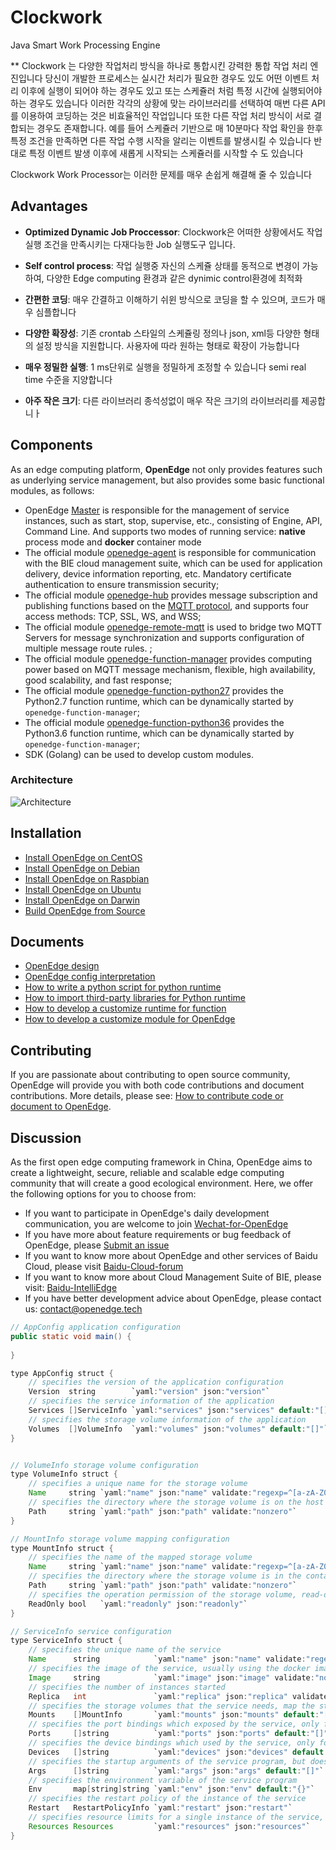 # Clockwork
Java Smart Work Processing Engine


** Clockwork 는 다양한 작업처리 방식을 하나로 통합시킨 강력한 통합 작업 처리 엔진입니다 당신이 개발한 프로세스는
실시간 처리가 필요한 경우도 있도 어떤 이벤트 처리 이후에 실행이 되어야 하는 경우도 있고 또는 스케쥴러 처럼 특정 시간에
실행되어야 하는 경우도 있습니다
이러한 각각의 상황에 맞는 라이브러리를 선택하여 매번 다른 API 를 이용하여 코딩하는 것은 비효율적인 작업입니다
또한 다른 작업 처리 방식이 서로 결합되는 경우도 존재합니다. 예를 들어 스케쥴러 기반으로 매 10분마다 작업 확인을 한후 
특정 조건을 만족하면 다른 작업 수행 시작을 알리는 이벤트를 발생시킬 수 있습니다
반대로 특정 이벤트 발생 이후에 새롭게 시작되는 스케쥴러를 시작할 수 도 있습니다

Clockwork Work Processor는 이러한 문제를 매우 손쉽게 해결해 줄 수 있습니다

## Advantages

- **Optimized Dynamic Job Proccessor**: Clockwork은 어떠한 상황에서도 작업 실행 조건을 만족시키는 다재다능한 Job 실행도구 입니다.

- **Self control process**: 작업 실행중 자신의 스케쥴 상태를 동적으로 변경이 가능하여, 다양한 Edge computing 환경과 같은 dynimic control환경에 최적화 
- **간편한 코딩**: 매우 간결하고 이해하기 쉬윈 방식으로 코딩을 할 수 있으며, 코드가 매우 심플합니다
- **다양한 확장성**: 기존 crontab 스타일의 스케쥴링 정의나 json, xml등 다양한 형태의 설정 방식을 지원합니다. 사용자에 따라 원하는 형태로 확장이 가능합니다
- **매우 정밀한 실행**: 1 ms단위로 실행을 정밀하게 조정할 수 있습니다 semi real time 수준을 지양합니다

- **아주 작은 크기**: 다른 라이브러리 종석성없이 매우 작은 크기의 라이브러리를 제공합니ㅏ



## Components

As an edge computing platform, **OpenEdge** not only provides features such as underlying service management, but also provides some basic functional modules, as follows:

- OpenEdge [Master](./doc/us-en/overview/OpenEdge-design.md#master) is responsible for the management of service instances, such as start, stop, supervise, etc., consisting of Engine, API, Command Line. And supports two modes of running service: **native** process mode and **docker** container mode
- The official module [openedge-agent](./doc/us-en/overview/OpenEdge-design.md#openedge-agent) is responsible for communication with the BIE cloud management suite, which can be used for application delivery, device information reporting, etc. Mandatory certificate authentication to ensure transmission security;
- The official module [openedge-hub](./doc/us-en/overview/OpenEdge-design.md#openedge-hub) provides message subscription and publishing functions based on the [MQTT protocol](http://docs.oasis-open.org/mqtt/mqtt/v3.1.1/os/mqtt-v3.1.1-os.html), and supports four access methods: TCP, SSL, WS, and WSS;
- The official module [openedge-remote-mqtt](./doc/us-en/overview/OpenEdge-design.md#openedge-remote-mqtt) is used to bridge two MQTT Servers for message synchronization and supports configuration of multiple message route rules. ;
- The official module [openedge-function-manager](./doc/us-en/overview/OpenEdge-design.md#openedge-function-manager) provides computing power based on MQTT message mechanism, flexible, high availability, good scalability, and fast response;
- The official module [openedge-function-python27](./doc/us-en/overview/OpenEdge-design.md#openedge-function-python27) provides the Python2.7 function runtime, which can be dynamically started by `openedge-function-manager`;
- The official module [openedge-function-python36](./doc/us-en/overview/OpenEdge-design.md#openedge-function-python36) provides the Python3.6 function runtime, which can be dynamically started by `openedge-function-manager`;
- SDK (Golang) can be used to develop custom modules.

### Architecture

![Architecture](./doc/images/overview/design/openedge_design.png)

## Installation

- [Install OpenEdge on CentOS](./doc/us-en/setup/Install-OpenEdge-on-CentOS.md)
- [Install OpenEdge on Debian](./doc/us-en/setup/Install-OpenEdge-on-Debian.md)
- [Install OpenEdge on Raspbian](./doc/us-en/setup/Install-OpenEdge-on-Raspbian.md)
- [Install OpenEdge on Ubuntu](./doc/us-en/setup/Install-OpenEdge-on-Ubuntu.md)
- [Install OpenEdge on Darwin](./doc/us-en/setup/Install-OpenEdge-on-Darwin.md)
- [Build OpenEdge from Source](./doc/us-en/setup/Build-OpenEdge-from-Source.md)

## Documents

- [OpenEdge design](./doc/us-en/overview/OpenEdge-design.md)
- [OpenEdge config interpretation](./doc/us-en/tutorials/Config-interpretation.md)
- [How to write a python script for python runtime](./doc/us-en/customize/How-to-write-a-python-script-for-python-runtime.md)
- [How to import third-party libraries for Python runtime](./doc/us-en/customize/How-to-import-third-party-libraries-for-python-runtime.md)
- [How to develop a customize runtime for function](./doc/us-en/customize/How-to-develop-a-customize-runtime-for-function.md)
- [How to develop a customize module for OpenEdge](./doc/us-en/customize/How-to-develop-a-customize-module-for-OpenEdge.md)

## Contributing

If you are passionate about contributing to open source community, OpenEdge will provide you with both code contributions and document contributions. More details, please see: [How to contribute code or document to OpenEdge](./CONTRIBUTING.md).

## Discussion

As the first open edge computing framework in China, OpenEdge aims to create a lightweight, secure, reliable and scalable edge computing community that will create a good ecological environment. Here, we offer the following options for you to choose from:

- If you want to participate in OpenEdge's daily development communication, you are welcome to join [Wechat-for-OpenEdge](https://openedge.bj.bcebos.com/Wechat/Wechat-OpenEdge.png)
- If you have more about feature requirements or bug feedback of OpenEdge, please [Submit an issue](https://github.com/baidu/openedge/issues)
- If you want to know more about OpenEdge and other services of Baidu Cloud, please visit [Baidu-Cloud-forum](https://cloud.baidu.com/forum/bce)
- If you want to know more about Cloud Management Suite of BIE, please visit: [Baidu-IntelliEdge](https://cloud.baidu.com/product/bie.html)
- If you have better development advice about OpenEdge, please contact us: <contact@openedge.tech>

```java
// AppConfig application configuration
public static void main() {
    
}

type AppConfig struct {
	// specifies the version of the application configuration
	Version  string        `yaml:"version" json:"version"`
	// specifies the service information of the application
	Services []ServiceInfo `yaml:"services" json:"services" default:"[]"`
	// specifies the storage volume information of the application
	Volumes  []VolumeInfo  `yaml:"volumes" json:"volumes" default:"[]"`
}


// VolumeInfo storage volume configuration
type VolumeInfo struct {
	// specifies a unique name for the storage volume
	Name     string `yaml:"name" json:"name" validate:"regexp=^[a-zA-Z0-9][a-zA-Z0-9_-]{0\\,63}$"`
	// specifies the directory where the storage volume is on the host
	Path     string `yaml:"path" json:"path" validate:"nonzero"`
}

// MountInfo storage volume mapping configuration
type MountInfo struct {
	// specifies the name of the mapped storage volume
	Name     string `yaml:"name" json:"name" validate:"regexp=^[a-zA-Z0-9][a-zA-Z0-9_-]{0\\,63}$"`
	// specifies the directory where the storage volume is in the container
	Path     string `yaml:"path" json:"path" validate:"nonzero"`
	// specifies the operation permission of the storage volume, read-only or writable
	ReadOnly bool   `yaml:"readonly" json:"readonly"`
}

// ServiceInfo service configuration
type ServiceInfo struct {
	// specifies the unique name of the service
	Name      string            `yaml:"name" json:"name" validate:"regexp=^[a-zA-Z0-9][a-zA-Z0-9_-]{0\\,63}$"`
	// specifies the image of the service, usually using the docker image name
	Image     string            `yaml:"image" json:"image" validate:"nonzero"`
	// specifies the number of instances started
	Replica   int               `yaml:"replica" json:"replica" validate:"min=0"`
	// specifies the storage volumes that the service needs, map the storage volume to the directory in the container
	Mounts    []MountInfo       `yaml:"mounts" json:"mounts" default:"[]"`
    // specifies the port bindings which exposed by the service, only for docker container mode
	Ports     []string          `yaml:"ports" json:"ports" default:"[]"`
	// specifies the device bindings which used by the service, only for docker container mode
	Devices   []string          `yaml:"devices" json:"devices" default:"[]"`
	// specifies the startup arguments of the service program, but does not include `arg[0]`
	Args      []string          `yaml:"args" json:"args" default:"[]"`
	// specifies the environment variable of the service program
	Env       map[string]string `yaml:"env" json:"env" default:"{}"`
	// specifies the restart policy of the instance of the service
	Restart   RestartPolicyInfo `yaml:"restart" json:"restart"`
	// specifies resource limits for a single instance of the service,  only for docker container mode
	Resources Resources         `yaml:"resources" json:"resources"`
}
```
